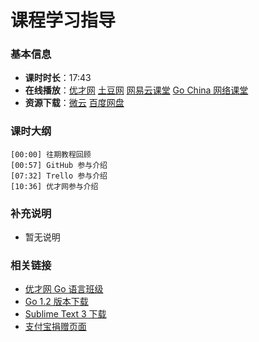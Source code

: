 # 课程学习指导

### 基本信息

- **课时时长**：17:43
- **在线播放**：[优才网](http://www.ucai.cn/course/chapter/134/3699/6825) [土豆网](http://www.tudou.com/programs/view/k4VPfQ9ZQAM/) [网易云课堂](http://study.163.com/course/courseLearn.htm?courseId=510006#/learn/video?lessonId=651089&courseId=510006) [Go China 网络课堂](http://edu.go-china.org/course/3/learn#lesson/28)
- **资源下载**：[微云](http://url.cn/MMOuSk) [百度网盘](http://pan.baidu.com/s/1qWEY8Lu#dir/path=%2FGo%2FVideo_Courses%2FGo%E5%90%8D%E5%BA%93%E8%AE%B2%E8%A7%A3%2F00-introduction)

### 课时大纲

	[00:00] 往期教程回顾
	[00:57] GitHub 参与介绍
	[07:32] Trello 参与介绍
	[10:36] 优才网参与介绍
	
### 补充说明

- 暂无说明

### 相关链接

- [优才网 Go 语言班级](http://www.ucai.cn/app/group/15/bbs)
- [Go 1.2 版本下载](http://www.golangtc.com/download)
- [Sublime Text 3 下载](http://www.sublimetext.com/3)
- [支付宝捐赠页面](https://me.alipay.com/obahua)
